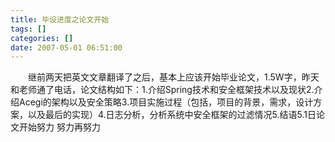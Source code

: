 ```yaml
---
title: 毕设进度之论文开始
tags: []
categories: []
date: 2007-05-01 06:51:00 
---
```



&emsp;&emsp;继前两天把英文文章翻译了之后，基本上应该开始毕业论文，1.5W字，昨天和老师通了电话，论文结构如下：1.介绍Spring技术和安全框架技术以及现状2.介绍Acegi的架构以及安全策略3.项目实施过程（包括，项目的背景，需求，设计方案，以及最后的实现）4.日志分析，分析系统中安全框架的过滤情况5.结语5.1日论文开始努力 努力再努力
